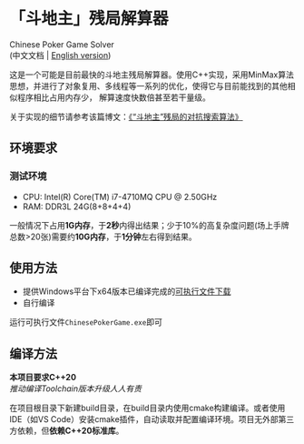 # 「斗地主」残局解算器  
Chinese Poker Game Solver  
(中文文档 | [English version](./README.md))

这是一个可能是目前最快的斗地主残局解算器。使用C++实现，采用MinMax算法思想，并进行了对象复用、多线程等一系列的优化，使得它与目前能找到的其他相似程序相比占用内存少，
解算速度快数倍甚至若干量级。

关于实现的细节请参考该篇博文：[《“斗地主”残局的对抗搜索算法》](https://blog.darkray.cn/tech/algorithm/adversarial-search-on-chinese-poker-game/)

## 环境要求

### 测试环境
- CPU: Intel(R) Core(TM) i7-4710MQ CPU @ 2.50GHz
- RAM: DDR3L 24G(8+8+4+4)

一般情况下占用**1G内存**，于**2秒**内得出结果；少于10%的高复杂度问题(场上手牌总数>20张)需要约**10G内存**，于**1分钟**左右得到结果。  

## 使用方法

- 提供Windows平台下x64版本已编译完成的[可执行文件下载](https://github.com/Whotakesmyname/ChinesePokerGame/releases)
- 自行编译

运行可执行文件`ChinesePokerGame.exe`即可

## 编译方法
**本项目要求C++20**  
*推动编译Toolchain版本升级人人有责*

在项目根目录下新建build目录，在build目录内使用cmake构建编译。或者使用IDE（如VS Code）安装cmake插件，自动读取并配置编译环境。项目无外部第三方依赖，但**依赖C++20标准库**。
